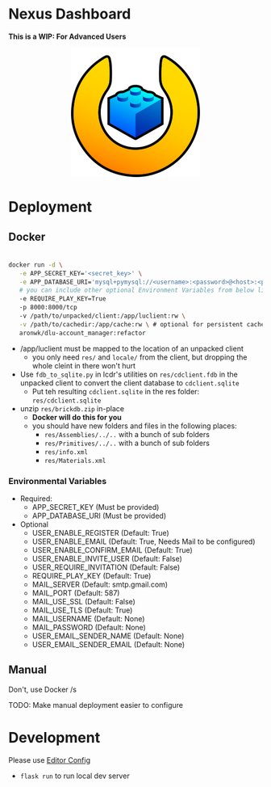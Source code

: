 # Nexus Dashboard

**This is a WIP: For Advanced Users**

<p align="center">
  <img src="app/static/logo/logo.png" alt="Sublime's custom image"/>
</p>

# Deployment

## Docker

```bash

docker run -d \
   -e APP_SECRET_KEY='<secret_key>' \
   -e APP_DATABASE_URI='mysql+pymysql://<username>:<password>@<host>:<port>/<database>' \
   # you can include other optional Environment Variables from below like this
   -e REQUIRE_PLAY_KEY=True
   -p 8000:8000/tcp
   -v /path/to/unpacked/client:/app/luclient:rw \
   -v /path/to/cachedir:/app/cache:rw \ # optional for persistent cache for conversions
   aronwk/dlu-account_manager:refactor

```

 * /app/luclient must be mapped to the location of an unpacked client
   * you only need `res/` and `locale/` from the client, but dropping the whole cleint in there won't hurt
 * Use `fdb_to_sqlite.py` in lcdr's utilities on `res/cdclient.fdb` in the unpacked client to convert the client database to `cdclient.sqlite`
   * Put teh resulting `cdclient.sqlite` in the res folder: `res/cdclient.sqlite`
 * unzip `res/brickdb.zip` in-place
   * **Docker will do this for you**
   * you should have new folders and files in the following places:
      * `res/Assemblies/../..` with a bunch of sub folders
      * `res/Primitives/../..` with a bunch of sub folders
      * `res/info.xml`
      * `res/Materials.xml`

### Environmental Variables
 * Required:
    * APP_SECRET_KEY (Must be provided)
    * APP_DATABASE_URI (Must be provided)
 * Optional
    * USER_ENABLE_REGISTER (Default: True)
    * USER_ENABLE_EMAIL (Default: True, Needs Mail to be configured)
    * USER_ENABLE_CONFIRM_EMAIL (Default: True)
    * USER_ENABLE_INVITE_USER (Default: False)
    * USER_REQUIRE_INVITATION (Default: False)
    * REQUIRE_PLAY_KEY (Default: True)
    * MAIL_SERVER (Default: smtp.gmail.com)
    * MAIL_PORT (Default: 587)
    * MAIL_USE_SSL (Default: False)
    * MAIL_USE_TLS (Default: True)
    * MAIL_USERNAME (Default: None)
    * MAIL_PASSWORD (Default: None)
    * USER_EMAIL_SENDER_NAME (Default: None)
    * USER_EMAIL_SENDER_EMAIL (Default: None)

## Manual

Don't, use Docker /s

TODO: Make manual deployment easier to configure

# Development

Please use [Editor Config](https://editorconfig.org/)

 * `flask run` to run local dev server
